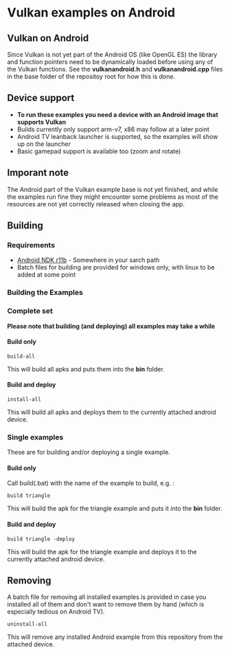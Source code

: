# Vulkan examples on Android

## Vulkan on Android

Since Vulkan is not yet part of the Android OS (like OpenGL ES) the library and function pointers need to be dynamically loaded before using any of the Vulkan functions. See the **vulkanandroid.h** and **vulkanandroid.cpp** files in the base folder of the repositoy root for how this is done.

## Device support
- **To run these examples you need a device with an Android image that supports Vulkan**
- Builds currently only support arm-v7, x86 may follow at a later point
- Android TV leanback launcher is supported, so the examples will show up on the launcher
- Basic gamepad support is available too (zoom and rotate)

## Imporant note

The Android part of the Vulkan example base is not yet finished, and while the examples run fine they might encounter some problems as most of the resources are not yet correctly released when closing the app.

## Building

### Requirements
- [Android NDK r11b](http://developer.android.com/ndk/downloads/index.html) - Somewhere in your sarch path
- Batch files for building are provided for windows only, with linux to be added at some point

### Building the Examples

### Complete set

**Please note that building (and deploying) all examples may take a while**

#### Build only

```
build-all
```

This will build all apks and puts them into the **bin** folder.

#### Build and deploy

```
install-all
```

This will build all apks and deploys them to the currently attached android device. 

### Single examples

These are for building and/or deploying a single example.

#### Build only

Call build(.bat) with the name of the example to build, e.g. :

```
build triangle
```

This will build the apk for the triangle example and puts it into the **bin** folder.

#### Build and deploy

```
build triangle -deploy
```

This will build the apk for the triangle example and deploys it to the currently attached android device. 

## Removing

A batch file for removing all installed examples is provided in case you installed all of them and don't want to remove them by hand (which is especially tedious on Android TV).


```
uninstall-all
```
 
This will remove any installed Android example from this repository from the attached device.
